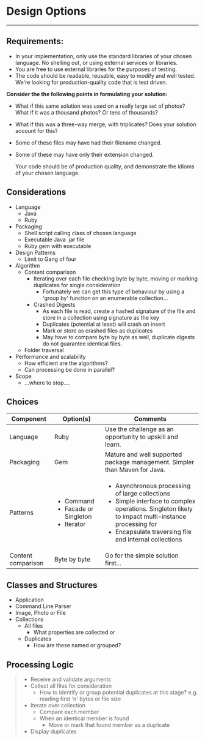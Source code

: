 # Design Options

---
## Requirements:
* In your implementation, only use the standard libraries of your chosen language. No shelling out, or using external services or libraries.
* You are free to use external libraries for the purposes of testing.
* The code should be readable, reusable, easy to modify and well tested. We're looking for production-quality code that is test driven.

**Consider the the following points in formulating your solution:**
* What if this same solution was used on a really large set of photos? What if it was a thousand photos? Or tens of thousands?
* What if this was a three-way merge, with triplicates? Does your solution account for this?
* Some of these files may have had their filename changed.
* Some of these may have only their extension changed.


    Your code should be of production quality, and demonstrate the idioms of your chosen language.
## Considerations
* Language 
    * Java 
    * Ruby 
* Packaging
    * Shell script calling class of chosen language
    * Executable Java .jar file
    * Ruby gem with executable
* Design Patterns
  *  Limit to Gang of four
* Algorithm
  * Content comparison
    * Iterating over each file checking byte by byte, moving or marking duplicates for single consideration
      * Fortunately we can get this type of behaviour by using a 'group by' function on an enumerable collection...  
    * Crashed Digests
      * As each file is read, create a hashed signature of the file and store in a collection using signature as the key
      * Duplicates (potential at least) will crash on insert
      * Mark or store as crashed files as duplicates
      * May have to compare byte by byte as well, duplicate digests do not guarantee identical files.
  * Folder traversal
* Performance and scalability
  * How efficient are the algorithms?
  * Can processing be done in parallel?
* Scope
  * ...where to stop....

## Choices

| Component | Option(s) | Comments |  
| --------  | -----     | --------- |
| Language  | Ruby      | Use the challenge as an opportunity to upskill and learn. |
| Packaging | Gem       | Mature and well supported package management.  Simpler than Maven for Java.  |
| Patterns  | <ul><li>Command</li><li>Facade or Singleton</li><li>Iterator</li></ul> | <ul><li>Asynchronous processing of large collections</li><li>Simple interface to complex operations.  Singleton likely to impact multi-instance processing for </li><li>Encapsulate traversing file and internal collections</li></ul>  |
| Content comparison | Byte by byte  | Go for the simple solution first...  |

## Classes and Structures
* Application 
* Command Line Parser
* Image, Photo or File
* Collections
  * All files
    * What properties are collected or 
  * Duplicates
    * How are these named or grouped?

## Processing Logic
> * Receive and validate arguments
> * Collect all files for consideration
>    *  How to identify or group potential duplicates at this stage? e.g. reading first 'n' bytes or file size 
> * Iterate over collection 
>   * Compare each member
>   * When an identical member is found
>     * Move or mark that found member as a duplicate  
> * Display duplicates